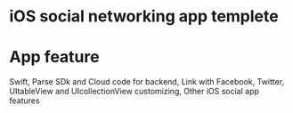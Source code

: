 iOS social networking app templete
==========

App feature
============
Swift, 
Parse SDk and Cloud code for backend, 
Link with Facebook, Twitter, 
UItableView and UIcollectionView customizing, 
Other iOS social app features

